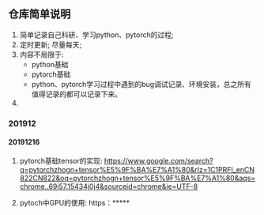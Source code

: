 ## 仓库简单说明  
1. 简单记录自己科研、学习python、pytorch的过程;  
2. 定时更新;  尽量每天;  
3. 内容不局限于: 
    * python基础  
    * pytorch基础
    * python、pytorch学习过程中遇到的bug调试记录、环境安装，总之所有值得记录的都可以记录下来。  
4. 


### 201912  
#### 20191216  
1. pytorch基础tensor的实现:  https://www.google.com/search?q=pytorchzhogn+tensor%E5%9F%BA%E7%A1%80&rlz=1C1PRFI_enCN822CN822&oq=pytorchzhogn+tensor%E5%9F%BA%E7%A1%80&aqs=chrome..69i57.15434j0j4&sourceid=chrome&ie=UTF-8  

2. pytoch中GPU的使用: https：*****